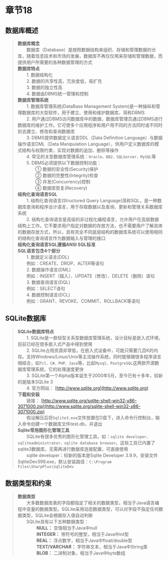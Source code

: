 # 章节18   
## 数据库概述   
> **数据库概念**    
> &ensp;&ensp;&ensp;&ensp;数据库（Database）是按照数据结构来组织、存储和管理数据的仓库，随着信息技术和市场的发展，数据库不再仅仅用来存储和管理数据，而提供用户所需要的各种数据管理的方式    
> **数据库特点**        
> &ensp;&ensp;&ensp;&ensp;1. 数据结构化   
> &ensp;&ensp;&ensp;&ensp;2. 数据的共享性高，冗余度低，易扩充   
> &ensp;&ensp;&ensp;&ensp;3. 数据的独立性高  
> &ensp;&ensp;&ensp;&ensp;4. 数据由DBMS统一管理和控制   
> **数据库管理系统**    
> &ensp;&ensp;&ensp;&ensp;1. 数据库管理系统(DataBase Management System)是一种操纵和管理数据库的大型软件，用于建立、使用和维护数据库，简称DBMS   
> &ensp;&ensp;&ensp;&ensp;2. 用户通过DBMS访问数据库中的数据，数据库管理员通过DBMS进行数据库的维护工作。它可使多个应用程序和用户用不同的方法同时或不同时刻去建立、修改和查询数据库  
> &ensp;&ensp;&ensp;&ensp;3. DBMS提供数据定义语言DDL（Data Definition Language）与数据操作语言DML（Data Manipulation Language），供用户定义数据库的模式结构与权限约束，实现对数据的追加、删除等操作   
> &ensp;&ensp;&ensp;&ensp;4. 常见的关型数据库管理系统：`Oracle，DB2，SQLServer，MySQL`等   
> &ensp;&ensp;&ensp;&ensp;5. DBMS必须提供以下数据控制功能：   
> &ensp;&ensp;&ensp;&ensp;&ensp;&ensp;&ensp;&ensp;① 数据的安全性(Security)保护   
> &ensp;&ensp;&ensp;&ensp;&ensp;&ensp;&ensp;&ensp;② 数据的完整性(Integrity)检查  
> &ensp;&ensp;&ensp;&ensp;&ensp;&ensp;&ensp;&ensp;③ 并发(Concurrency)控制  
> &ensp;&ensp;&ensp;&ensp;&ensp;&ensp;&ensp;&ensp;④ 数据库恢复(Recovery)   
> **结构化查询语言SQL**   
> &ensp;&ensp;&ensp;&ensp;1. 结构化查询语言(Structured Query Language)简称SQL，是一种数据库查询和程序设计语言，用于存取数据以及查询、更新和管理关系数据库系统   
> &ensp;&ensp;&ensp;&ensp;2. 结构化查询语言是高级的非过程化编程语言，允许用户在高层数据结构上工作。它不要求用户指定对数据的存放方法，也不需要用户了解具体的数据存放方式，所以，具有完全不同底层结构的数据库系统可以使用相同的结构化查询语言作为数据输入与管理的接口   
> **结构化查询语言SQL遵循ANSI SQL标准**   
> **SQL语言包含4个部分**   
> &ensp;&ensp;&ensp;&ensp;1. 数据定义语言(DDL)     
> &ensp;&ensp;&ensp;&ensp;例如：CREATE、DROP、ALTER等语句     
> &ensp;&ensp;&ensp;&ensp;2. 数据操作语言(DML)   
> &ensp;&ensp;&ensp;&ensp;例如：INSERT（插入）、UPDATE（修改）、DELETE（删除）语句    
> &ensp;&ensp;&ensp;&ensp;3. 数据查询语言(DQL)   
> &ensp;&ensp;&ensp;&ensp;例如：SELECT语句   
> &ensp;&ensp;&ensp;&ensp;4. 数据控制语言(DCL)   
> &ensp;&ensp;&ensp;&ensp;例如：GRANT、REVOKE、COMMIT、ROLLBACK等语句     
## SQLite数据库   
> **SQLite数据库特点**   
> &ensp;&ensp;&ensp;&ensp;1. SQLite是一款轻型关系型数据库管理系统，设计目标是嵌入式环境，目前已经在很多嵌入式产品中得到使用   
> &ensp;&ensp;&ensp;&ensp;2. SQLite占用资源非常低，在嵌入式设备中，可能只需要几百K的内存。支持Windows/Linux/Unix等主流操作系统，同时能够跟很多程序语言相结合，如`Tcl、C#、PHP、Java`等，比起`Mysql、PostgreSQL`这两款开源数据库管理系统，它的处理速度更快  
> &ensp;&ensp;&ensp;&ensp;3. SQLite第一个Alpha版本诞生于2000年5月，至今已有十多年，较新的是版本SQLite 3   
> &ensp;&ensp;&ensp;&ensp;4. 官方网站： [http://www.sqlite.org](http://www.sqlite.org)  
> **下载和安装**   
> &ensp;&ensp;&ensp;&ensp;链接： [http://www.sqlite.org/sqlite-shell-win32-x86-3071000.zip](http://www.sqlite.org/sqlite-shell-win32-x86-3071000.zip)  
> &ensp;&ensp;&ensp;&ensp;假设解压后将`Sqlite3.exe`文件放置在D盘下，进入命令行控制台，输入命令创建一个数据库文件test.db，并退出   
> **Sqlite常用图形化管理工具**   
> &ensp;&ensp;&ensp;&ensp;SQLite有很多优秀的图形化管理工具，如：`sqlite developer，sqliteadministrator，sqlite database browser`。这些工具已内置了sqlite3数据库，无需再进行数据库连接配置，可直接使用  
> &ensp;&ensp;&ensp;&ensp;sqlite developer：较新的版本是Sqlite Developer 3.9.9，安装文件SqliteDev399.exe，默认安装路径：`C:\Program Files\SharpPlus\SqliteDev`   
## 数据类型和约束  
> **数据类型**   
> &ensp;&ensp;&ensp;&ensp;大多数数据库表的字段都指定了相关的数据类型，相当于Java语言编程中变量的数据类型。SQLite采用动态数据类型，可以对字段不指定任何数据类型，SQLite会根据存入值自动判断   
> &ensp;&ensp;&ensp;&ensp;SQLite具有以下五种数据类型：   
> &ensp;&ensp;&ensp;&ensp;&ensp;&ensp;&ensp;&ensp; **NULL：** 空值相当于Java中null   
> &ensp;&ensp;&ensp;&ensp;&ensp;&ensp;&ensp;&ensp; **INTEGER：** 带符号的整型，相当于Java中int型   
> &ensp;&ensp;&ensp;&ensp;&ensp;&ensp;&ensp;&ensp; **REAL：** 浮点数字，相当于Java中float/double型   
> &ensp;&ensp;&ensp;&ensp;&ensp;&ensp;&ensp;&ensp; **TEXT/VARCHAR：** 字符串文本，相当于Java中String类   
> &ensp;&ensp;&ensp;&ensp;&ensp;&ensp;&ensp;&ensp; **BLOB：** 二进制对象，相当于Java中byte数组   

